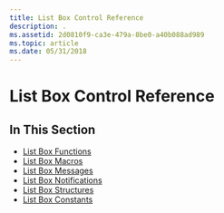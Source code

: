 ```yaml
---
title: List Box Control Reference
description: .
ms.assetid: 2d0810f9-ca3e-479a-8be0-a40b088ad989
ms.topic: article
ms.date: 05/31/2018
---
```


# List Box Control Reference

## In This Section

-   [List Box Functions](bumper-list-box-control-reference-functions.md)
-   [List Box Macros](bumper-list-box-control-reference-macros.md)
-   [List Box Messages](bumper-list-box-control-reference-messages.md)
-   [List Box Notifications](bumper-list-box-control-reference-notifications.md)
-   [List Box Structures](bumper-list-box-control-reference-structures.md)
-   [List Box Constants](bumper-list-box-control-reference-constants.md)

 

 




